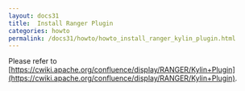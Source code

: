 ```yaml
---
layout: docs31
title:  Install Ranger Plugin
categories: howto
permalink: /docs31/howto/howto_install_ranger_kylin_plugin.html
---
```


Please refer to [https://cwiki.apache.org/confluence/display/RANGER/Kylin+Plugin](https://cwiki.apache.org/confluence/display/RANGER/Kylin+Plugin).
